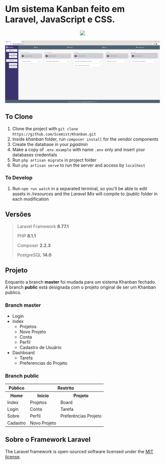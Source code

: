 # Um sistema Kanban feito em Laravel, JavaScript e CSS.

<p align="center"><a href="https://laravel.com" target="_blank"><img src="https://raw.githubusercontent.com/laravel/art/master/logo-lockup/5%20SVG/2%20CMYK/1%20Full%20Color/laravel-logolockup-cmyk-red.svg" width="400"></a></p>

<p align="center">
	<img src="public/images/print-1.png">
</p>

## To Clone

1. Clone the project with `git clone https://github.com/Scemist/Khanban.git`
2. Inside *khanban* folder, run `composer install` for the vendor components
3. Create the database in your *pgadmin*
4. Make a copy of `.env.example` with name `.env` only and insert your databases credentials
5. Run `php artisan migrate` in project folder
6. Run `php artisan serve` to run the server and access by `localhost`

### To Develop

1. Run `npm run watch` in a separated terminal, so you'll be able to edit assets in */resources* and the _Laravel Mix_ will compile to */public* folder in each modification

## Versões

> Laravel Framework **8.77.1**
> 
> PHP **8.1.1**
> 
> Composer **2.2.3**
> 
> PostgreSQL **14.0**

## Projeto

Enquanto a branch **master** foi mudada para um sistema Khanban fechado.
A branch **public** está designada com o projeto original de ser um Khanban publico.

### Branch **master**

* Login
* Index
  * Projetos
  * Novo Projeto
  * Conta
  * Perfil
  * Cadastro de Usuário
* Dashboard
  * Tarefa
  * Preferencias do Projeto

### Branch **public**

<table>
  <tr>
    <th>Público</th>
    <th colspan="2">Restrito</th>
  </tr>
  <tr>
  	<th>Home</th>
    <th>Início</th>
    <th>Projeto</th>
  </tr>
  <tr>
  	<td>Index</td>
    <td>Projetos</td>
    <td>Board</td>
  </tr>
  <tr>
  	<td>Login</td>
    <td>Conta</td>
    <td>Tarefa</td>
  </tr>
  <tr>
  	<td>Sobre</td>
    <td>Perfil</td>
    <td>Preferências Projeto</td>
  </tr>
  <tr>
  	<td>Cadastro</td>
    <td>Novo Projeto</td>
    <td></td>
  </tr>
</table>

## Sobre o Framework Laravel

The Laravel framework is open-sourced software licensed under the [MIT license](https://opensource.org/licenses/MIT).

